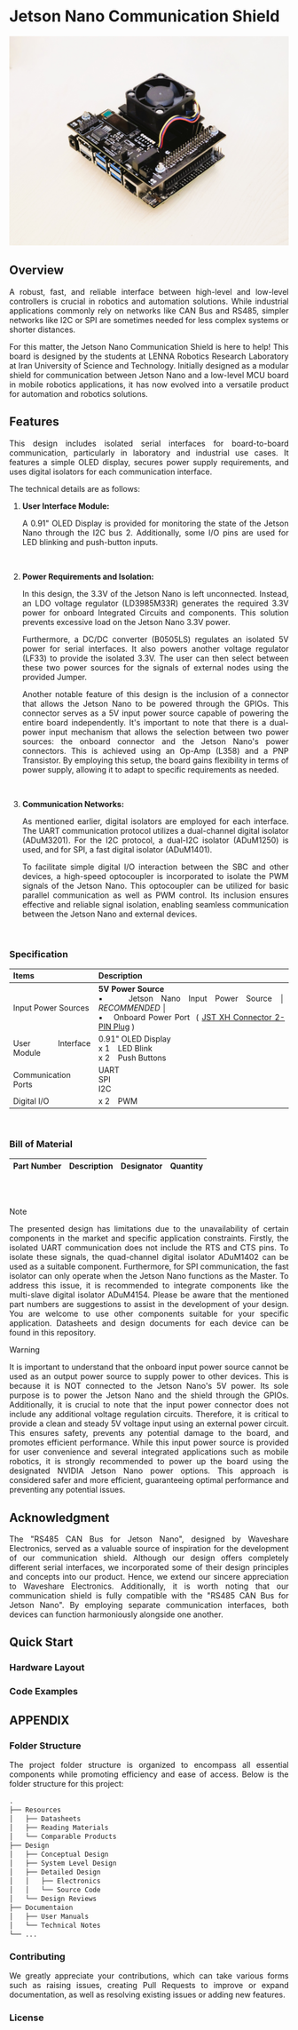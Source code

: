 # Jetson Nano Communication Shield

<div style="text-align: justify"> 

![Jetson Nano Communication Board](Jetson-Nano-Communication-Board.jpg)

## Overview
A robust, fast, and reliable interface between high-level and low-level controllers is crucial in robotics and automation solutions. While industrial applications commonly rely on networks like CAN Bus and RS485, simpler networks like I2C or SPI are sometimes needed for less complex systems or shorter distances.

For this matter, the Jetson Nano Communication Shield is here to help! This board is designed by the students at LENNA Robotics Research Laboratory at Iran University of Science and Technology. 
Initially designed as a modular shield for communication between Jetson Nano and a low-level MCU board in mobile robotics applications, it has now evolved into a versatile product for automation and robotics solutions.

## Features
This design includes isolated serial interfaces for board-to-board communication, particularly in laboratory and industrial use cases. It features a simple OLED display, secures power supply requirements, and uses digital isolators for each communication interface. 

The technical details are as follows:

1. **User Interface Module:**

    A 0.91" OLED Display is provided for monitoring the state of the Jetson Nano through the I2C bus 2. Additionally, some I/O pins are used for LED blinking and push-button inputs.

</br>

2. **Power Requirements and Isolation:**

    In this design, the 3.3V of the Jetson Nano is left unconnected. Instead, an LDO voltage regulator (LD3985M33R) generates the required 3.3V power for onboard Integrated Circuits and components. This solution prevents excessive load on the Jetson Nano 3.3V power.

    Furthermore, a DC/DC converter (B0505LS) regulates an isolated 5V power for serial interfaces. It also powers another voltage regulator (LF33) to provide the isolated 3.3V. The user can then select between these two power sources for the signals of external nodes using the provided Jumper.

    Another notable feature of this design is the inclusion of a connector that allows the Jetson Nano to be powered through the GPIOs. This connector serves as a 5V input power source capable of powering the entire board independently. It's important to note that there is a dual-power input mechanism that allows the selection between two power sources: the onboard connector and the Jetson Nano's power connectors. This is achieved using an Op-Amp (L358) and a PNP Transistor. By employing this setup, the board gains flexibility in terms of power supply, allowing it to adapt to specific requirements as needed.

</br>

3. **Communication Networks:**

    As mentioned earlier, digital isolators are employed for each interface. The UART communication protocol utilizes a dual-channel digital isolator (ADuM3201). For the I2C protocol, a dual-I2C isolator (ADuM1250) is used, and for SPI, a fast digital isolator (ADuM1401).

    To facilitate simple digital I/O interaction between the SBC and other devices, a high-speed optocoupler is incorporated to isolate the PWM signals of the Jetson Nano. This optocoupler can be utilized for basic parallel communication as well as PWM control. Its inclusion ensures effective and reliable signal isolation, enabling seamless communication between the Jetson Nano and external devices.

</br>

### Specification
| Items | Description |
|  ---  |    -----    |
| Input Power Sources | **5V Power Source** </br> ▪️ &ensp; Jetson Nano Input Power Source │ *RECOMMENDED* │ </br> ▪️ &ensp; Onboard Power Port &nbsp;( [JST XH Connector 2-PIN Plug](https://www.jst.com/products/crimp-style-connectors-wire-to-board-type/xh-connector/) ) |
|  User Interface Module | 0.91" OLED Display </br> x 1 &ensp; LED Blink </br> x 2 &ensp; Push Buttons |
|  Communication Ports  | UART </br> SPI </br> I2C |
|  Digital I/O  | x 2 &ensp; PWM |

</br>

### Bill of  Material
| Part Number | Description | Designator | Quantity |
|     ---     |     ----    |     ---    |   ----   |

</br></br>

> [!NOTE]  
> The presented design has limitations due to the unavailability of certain components in the market and specific application constraints. Firstly, the isolated UART communication does not include the RTS and CTS pins. To isolate these signals, the quad-channel digital isolator ADuM1402 can be used as a suitable component. Furthermore, for SPI communication, the fast isolator can only operate when the Jetson Nano functions as the Master. To address this issue, it is recommended to integrate components like the multi-slave digital isolator ADuM4154. Please be aware that the mentioned part numbers are suggestions to assist in the development of your design. You are welcome to use other components suitable for your specific application. Datasheets and design documents for each device can be found in this repository.

> [!WARNING]  
> It is important to understand that the onboard input power source cannot be used as an output power source to supply power to other devices. This is because it is NOT connected to the Jetson Nano's 5V power. Its sole purpose is to power the Jetson Nano and the shield through the GPIOs. Additionally, it is crucial to note that the input power connector does not include any additional voltage regulation circuits. Therefore, it is critical to provide a clean and steady 5V voltage input using an external power circuit. This ensures safety, prevents any potential damage to the board, and promotes efficient performance. While this input power source is provided for user convenience and several integrated applications such as mobile robotics, it is strongly recommended to power up the board using the designated NVIDIA Jetson Nano power options. This approach is considered safer and more efficient, guaranteeing optimal performance and preventing any potential issues.

## Acknowledgment
The "RS485 CAN Bus for Jetson Nano", designed by Waveshare Electronics, served as a valuable source of inspiration for the development of our communication shield. Although our design offers completely different serial interfaces, we incorporated some of their design principles and concepts into our product. Hence, we extend our sincere appreciation to Waveshare Electronics. Additionally, it is worth noting that our communication shield is fully compatible with the "RS485 CAN Bus for Jetson Nano". By employing separate communication interfaces, both devices can function harmoniously alongside one another.

## Quick Start

### Hardware Layout

### Code Examples

## APPENDIX
### Folder Structure
The project folder structure is organized to encompass all essential components while promoting efficiency and ease of access. Below is the folder structure for this project:

    .  
    ├── Resources  
    │   ├── Datasheets  
    │   ├── Reading Materials  
    │   └── Comparable Products  
    ├── Design  
    │   ├── Conceptual Design  
    │   ├── System Level Design  
    │   ├── Detailed Design  
    │   │   ├── Electronics  
    │   │   └── Source Code  
    │   └── Design Reviews 
    ├── Documentaion  
    │   ├── User Manuals  
    │   └── Technical Notes  
    └── ...  

### Contributing
We greatly appreciate your contributions, which can take various forms such as raising issues, creating Pull Requests to improve or expand documentation, as well as resolving existing issues or adding new features.

### License

</div>